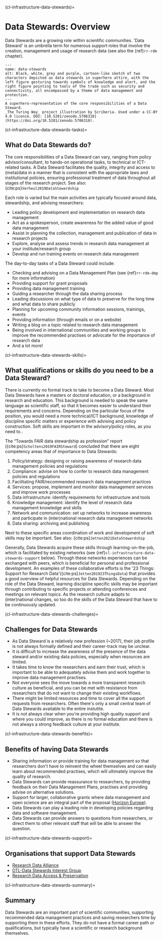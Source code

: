 (cl-infrastructure-data-stewards)=
# Data Stewards: Overview

Data Stewards are a growing role within scientific communities.
'Data Steward' is an umbrella term for numerous support roles that involve the creation, management and usage of research data (see also the {ref}`rr-rdm` chapter).

```{figure} ../../figures/data-stewards.*
---
name: data-stewards
alt: Black, white, grey and purple, cartoon-like sketch of two characters depicted as data stewards in superhero attire, with the left figure gesturing towards symbols of knowledge and alert, and the right figure pointing to tools of the trade such as security and connectivity, all encompassed by a theme of data management and protection.
---
A superhero-representation of the core responsibilities of a Data Steward.
_The Turing Way_ project illustration by Scriberia. Used under a CC-BY 4.0 licence. DOI: [10.5281/zenodo.5706310](https://doi.org/10.5281/zenodo.5706310).
```

(cl-infrastructure-data-stewards-tasks)=
## What do Data Stewards do?
The core responsibilities of a Data Steward can vary, ranging from policy advisor/consultant, to hands-on operational tasks, to technical or ICT-related tasks.
A Data Steward facilitates the quality, integrity and access to (meta)data in a manner that is consistent with the appropriate laws and institutional policies, ensuring professional treatment of data throughout all stages of the research project.
See also: {cite:ps}`Verheul2019DataStewardship`

Each role is varied but the main activities are typically focused around data, stewardship, and advising researchers:
* Leading policy development and implementation on research data management
* Act as a spokesperson, create awareness for the added value of good data management
* Assist in planning the collection, management and publication of data in research projects
* Explore, analyse and assess trends in research data management at your institute/research group
* Develop and run training events on research data management

The day-to-day tasks of a Data Steward could include:
* Checking and advising on a Data Management Plan (see {ref}`rr-rdm-dmp` for more information)
* Providing support for grant proposals
* Providing data management training
* Guiding a researcher through the data sharing process
* Leading discussions on what type of data to preserve for the long time and what data to share publicly
* Planning for upcoming community information sessions, trainings, events
* Providing information (through emails or on a website)
* Writing a blog on a topic related to research data management
* Being involved in international communities and working groups to improve the recommended practises or advocate for the importance of research data
* And a lot more!


(cl-infrastructure-data-stewards-skills)=
## What qualifications or skills do you need to be a Data Steward?
There is currently no formal track to take to become a Data Steward. Most Data Stewards have a masters or doctoral education, or a background in research and education.
This background is needed to speak the same language as scientific staff, so that it becomes easier to understand their requirements and concerns.
Depending on the particular focus of the position, you would need a more technical/ICT background, knowledge of discipline specific matters or experience with advising and policy construction.
Soft skills are important in the advisory/policy roles, as you need to..

The “Towards FAIR data stewardship as profession” report ({cite:ps}`Scholtens2019FAIRSteward`) concluded that there are eight competency areas that of importance to Data Stewards:
1. Policy/strategy: designing or raising awareness of research data management policies and regulations
2. Compliance: advise on how to confer to research data management policies and regulations
3. Facilitating FAIR/recommended research data management practices
4. Services: propose, implement and monitor data management services and improve work processes
5. Data infrastructure: identify requirements for infrastructure and tools
6. Knowledge management: identify the level of research data management knowledge and skills
7. Network and communication: set up networks to increase awareness and participate in (inter)national research data management networks
8. Data sharing: archiving and publishing

Next to these specific areas coordination of work and development of soft skills may be important.
See also: {cite:ps}`Jetten2021DataStewardship`

Generally, Data Stewards acquire these skills through learning-on-the-job, which is facilitated by existing networks (see {ref}`cl-infrastructure-data-stewards-support` below).
Through these networks experiences can be exchanged with peers, which is beneficial for personal and professional development.
An examples of these collaborative efforts is the '23 Things: Support for Research Data'({cite:ps}`Jetten201923ThingsData`) that provides a good overview of helpful resources for Data Stewards.
Depending on the role of the Data Steward, learning discipline specific skills may be important through contributing to specific projects or attending conferences and meetings on relevant topics.
As the research culture adapts to (inter)national changes, so too do the skills of the Data Steward that have to be continuously updated.


(cl-infrastructure-data-stewards-challenges)=
## Challenges for Data Stewards
* As Data Steward is a relatively new profession (~2017), their job profile is not always formally defined and their career-track may be unclear.
* It is difficult to increase the awareness of the presence of the data steward and/or existing data policies, especially when resources are limited.
* It takes time to know the researchers and earn their trust, which is important to be able to adequately advise them and work together to improve data management practises.
* Not everyone sees the move towards a more transparent research culture as beneficial, and you can be met with resistance from researchers that do not want to change their existing workflows.
* There might be limited resources and time to cover all the support requests from researchers.
Often there's only a small central team of Data Stewards available to the entire instutite.
* It is not always clear when you're providing high quality support and where you could improve, as there is no formal education and there is not always a strong feedback culture at your institute.

(cl-infrastructure-data-stewards-benefits)=
## Benefits of having Data Stewards
* Sharing  information or provide training for data management so that researchers don't have to reinvent the wheel themselves and can easily learn about recommended practises, which will ultimately improve the quality of research.
* Data Stewards can provide reassurance to researchers, by providing feedback on their Data Management Plans, practises and providing advise on alternative solutions.
* Support for larger, collaborative grants where data management and open science are an integral part of the proposal ([Horizon Europe](https://ec.europa.eu/info/research-and-innovation/funding/funding-opportunities/funding-programmes-and-open-calls/horizon-europe_en)).
* Data Stewards can play a leading role in developing policies regarding data and software management.
* Data Stewards can provide answers to questions from researchers, or direct them to other relevant staff that will be able to answer the question.

(cl-infrastructure-data-stewards-support)=
## Organisations that support Data Stewards
* [Research Data Alliance](https://www.rd-alliance.org/)
* [DTL-Data Stewards Interest Group](https://www.dtls.nl/about/community/interest-groups/data-stewards-interest-group/)
* [Research Data Access & Preservation](https://rdapassociation.org/)


(cl-infrastructure-data-stewards-summary)=
## Summary
Data Stewards are an important part of scientific communities, supporting recommended data management practices and saving researchers time by supporting them in these efforts. They do not have a formal career path or qualifications, but typically have a scientific or research background themselves.

